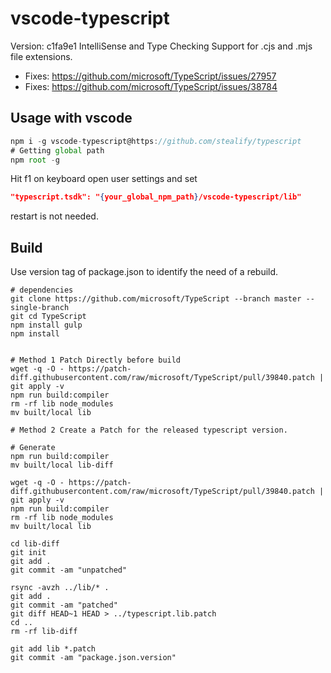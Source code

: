 # vscode-typescript
Version: c1fa9e1
IntelliSense and Type Checking Support for .cjs and .mjs file extensions.

- Fixes: https://github.com/microsoft/TypeScript/issues/27957
- Fixes: https://github.com/microsoft/TypeScript/issues/38784



## Usage with vscode

```js
npm i -g vscode-typescript@https://github.com/stealify/typescript
# Getting global path
npm root -g
```

Hit f1 on keyboard open user settings and set 

```json
"typescript.tsdk": "{your_global_npm_path}/vscode-typescript/lib"
```

restart is not needed.

## Build
Use version tag of package.json to identify the need of a rebuild.

```
# dependencies
git clone https://github.com/microsoft/TypeScript --branch master --single-branch
git cd TypeScript
npm install gulp
npm install


# Method 1 Patch Directly before build
wget -q -O - https://patch-diff.githubusercontent.com/raw/microsoft/TypeScript/pull/39840.patch | git apply -v
npm run build:compiler
rm -rf lib node_modules
mv built/local lib

# Method 2 Create a Patch for the released typescript version.

# Generate 
npm run build:compiler
mv built/local lib-diff

wget -q -O - https://patch-diff.githubusercontent.com/raw/microsoft/TypeScript/pull/39840.patch | git apply -v
npm run build:compiler
rm -rf lib node_modules 
mv built/local lib

cd lib-diff
git init
git add .
git commit -am "unpatched"

rsync -avzh ../lib/* .
git add .
git commit -am "patched"
git diff HEAD~1 HEAD > ../typescript.lib.patch
cd ..
rm -rf lib-diff

git add lib *.patch
git commit -am "package.json.version"
```
